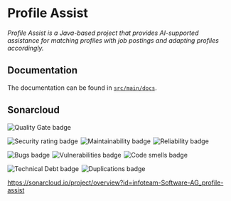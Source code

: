 # Profile Assist
_Profile Assist is a Java-based project that provides AI-supported assistance for matching profiles with job postings and adapting profiles accordingly._

## Documentation

The documentation can be found in [`src/main/docs`](src/main/docs/index.adoc).

## Sonarcloud
<img src="https://sonarcloud.io/api/project_badges/quality_gate?project=infoteam-Software-AG_profile-assist&branch=main" alt="Quality Gate badge"> 

<p style="display:flex; flex-direction:row; flex-wrap:wrap; align-items:flex-start; gap:6px; max-width:100%">
<img src="https://sonarcloud.io/api/project_badges/measure?project=infoteam-Software-AG_profile-assist&branch=main&metric=security_rating" alt="Security rating badge"> 
<img src="https://sonarcloud.io/api/project_badges/measure?project=infoteam-Software-AG_profile-assist&branch=main&metric=sqale_rating" alt="Maintainability badge">
<img src="https://sonarcloud.io/api/project_badges/measure?project=infoteam-Software-AG_profile-assist&branch=main&metric=reliability_rating" alt="Reliability badge">
</p>

<p style="display:flex; flex-direction:row; flex-wrap:wrap; align-items:flex-start; gap:6px; max-width:100%">
<img src="https://sonarcloud.io/api/project_badges/measure?project=infoteam-Software-AG_profile-assist&branch=main&metric=bugs" alt="Bugs badge"> 
<img src="https://sonarcloud.io/api/project_badges/measure?project=infoteam-Software-AG_profile-assist&branch=main&metric=vulnerabilities" alt="Vulnerabilities badge"> 
<img src="https://sonarcloud.io/api/project_badges/measure?project=infoteam-Software-AG_profile-assist&branch=main&metric=code_smells" alt="Code smells badge"> 
</p>

<p style="display:flex; flex-direction:row; flex-wrap:wrap; align-items:flex-start; gap:6px; max-width:100%">
<img src="https://sonarcloud.io/api/project_badges/measure?project=infoteam-Software-AG_profile-assist&branch=main&metric=duplicated_lines_density" alt="Technical Debt badge"> 
<img src="https://sonarcloud.io/api/project_badges/measure?project=infoteam-Software-AG_profile-assist&branch=main&metric=sqale_index" alt="Duplications badge"> 
</p>


https://sonarcloud.io/project/overview?id=infoteam-Software-AG_profile-assist

